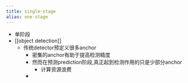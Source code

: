 ```yaml
---
title: single-stage
alias: one-stage
---
```


- 单阶段
- [[object detection]]
    - 传统detector预定义很多anchor
        - 密集的anchor有助于提高检测精度
        - 然而在预测prediction阶段,真正起到检测作用的只是少部分anchor
            - 计算资源浪费
        -